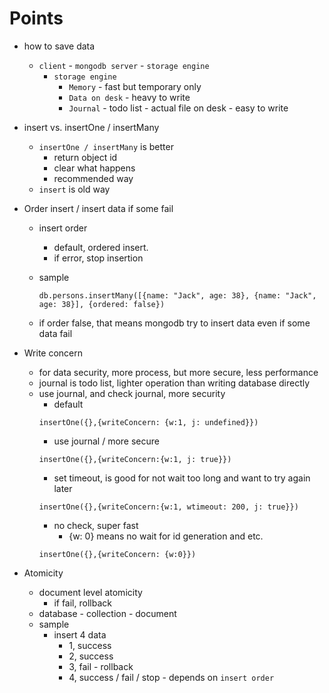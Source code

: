 # Points

- how to save data

  - `client` - `mongodb server` - `storage engine`
    - `storage engine`
      - `Memory` - fast but temporary only
      - `Data on desk` - heavy to write
      - `Journal` - todo list - actual file on desk - easy to write

- insert vs. insertOne / insertMany

  - `insertOne / insertMany` is better
    - return object id
    - clear what happens
    - recommended way
  - `insert` is old way

- Order insert / insert data if some fail

  - insert order
    - default, ordered insert.
    - if error, stop insertion
  - sample

    ```
    db.persons.insertMany([{name: "Jack", age: 38}, {name: "Jack", age: 38}], {ordered: false})
    ```

  - if order false, that means mongodb try to insert data even if some data fail

- Write concern

  - for data security, more process, but more secure, less performance
  - journal is todo list, lighter operation than writing database directly
  - use journal, and check journal, more security
    - default
    ```
    insertOne({},{writeConcern: {w:1, j: undefined}})
    ```
    - use journal / more secure
    ```
    insertOne({},{writeConcern:{w:1, j: true}})
    ```
    - set timeout, is good for not wait too long and want to try again later
    ```
    insertOne({},{writeConcern:{w:1, wtimeout: 200, j: true}})
    ```
    - no check, super fast
      - {w: 0} means no wait for id generation and etc.
    ```
    insertOne({},{writeConcern: {w:0}})
    ```

- Atomicity
  - document level atomicity
    - if fail, rollback
  - database - collection - document
  - sample
    - insert 4 data
      - 1, success
      - 2, success
      - 3, fail - rollback
      - 4, success / fail / stop - depends on `insert order`
